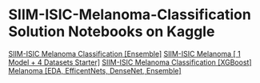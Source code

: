 # SIIM-ISIC-Melanoma-Classification Solution Notebooks on Kaggle
[SIIM-ISIC Melanoma Classification \[Ensemble\]](https://www.kaggle.com/redwankarimsony/siim-scic-melanoma-classification-ensemble)
[SIIM-ISIC Melanoma [ 1 Model + 4 Datasets Starter]](https://www.kaggle.com/redwankarimsony/siim-isic-melanoma-1-model-4-datasets-starter)
[SIIM-ISIC Melanoma Classification \[XGBoost\]](https://www.kaggle.com/redwankarimsony/power-of-metadata-xgboost-cnn-ensemble)
[Melanoma [EDA, EfficentNets, DenseNet, Ensemble]](https://www.kaggle.com/redwankarimsony/melanoma-eda-efficentnets-densenet-ensemble)
